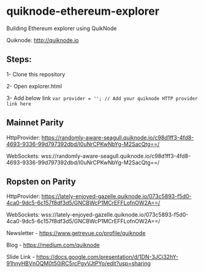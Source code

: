 # quiknode-ethereum-explorer
Building Ethereum explorer using QuikNode

Quiknode: http://quiknode.io

## Steps:

1- Clone this repository

2- Open explorer.html

3- Add below link `var provider = ''; // Add your quiknode HTTP provider link here`

## Mainnet Parity

HttpProvider: https://randomly-aware-seagull.quiknode.io/c98d1ff3-4fd8-4693-9336-99d797392dbd/I0uNrCPKwNbYg-M2SacQtg==/

WebSockets: wss://randomly-aware-seagull.quiknode.io/c98d1ff3-4fd8-4693-9336-99d797392dbd/I0uNrCPKwNbYg-M2SacQtg==/


## Ropsten on Parity

HttpProvider: https://lately-enjoyed-gazelle.quiknode.io/073c5893-f5d0-4ca0-9dc5-6c157f8df3d5/GNCBWcP1MCrEFFLofnOW2A==/

WebSockets: wss://lately-enjoyed-gazelle.quiknode.io/073c5893-f5d0-4ca0-9dc5-6c157f8df3d5/GNCBWcP1MCrEFFLofnOW2A==/



Newsletter - https://www.getrevue.co/profile/quiknode

Blog - https://medium.com/quiknode

Slide Link - https://docs.google.com/presentation/d/1DN-3JCi32hY-91hnyHBVnOQM0t50iRC5rcPgyVJtPYo/edit?usp=sharing
